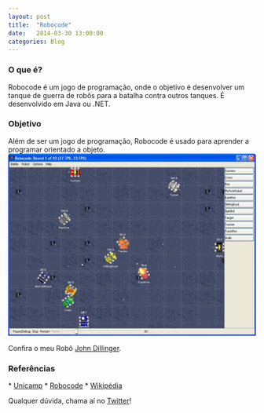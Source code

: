 ```yaml
---
layout: post
title:  "Robocode"
date:   2014-03-30 13:00:00
categories: Blog
---
```


<h3>O que é?</h3>
Robocode é um jogo de programação, onde o objetivo é desenvolver um tanque de guerra de robôs para a batalha contra outros tanques.
É desenvolvido em Java ou .NET. 

<h3>Objetivo</h3>
Além de ser um jogo de programação, Robocode é usado para aprender a programar orientado a objeto.

<img src="/img/posts/robocode.png" />

Confira o meu Robô <a href="https://github.com/FabricioRonchi/Robocode" target="blank">John Dillinger</a>.

<h3>Referências</h3>
* <a href="http://www.ft.unicamp.br/liag/wp/robocode/robocode/informacao-e-historia/" target="blank">Unicamp</a>
* <a href="http://robocode.sourceforge.net/" target="blank">Robocode</a>
* <a href="http://pt.wikipedia.org/wiki/Robocode" target="blank">Wikipédia</a>

Qualquer dúvida, chama aí no <a href="https://twitter.com/FRonchii" target="blank">Twitter</a>!



